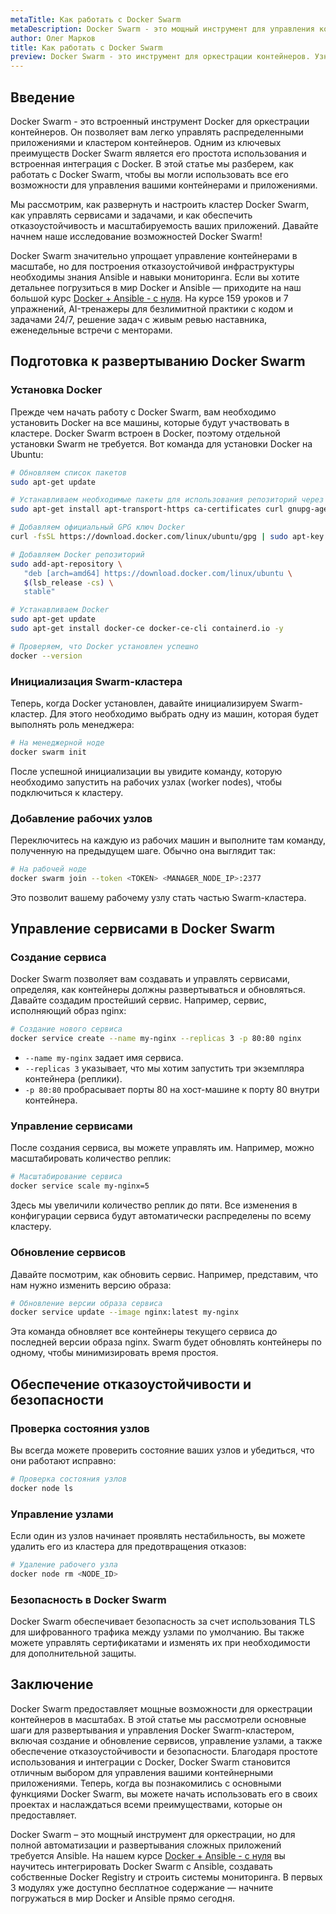 ```yaml
---
metaTitle: Как работать с Docker Swarm
metaDescription: Docker Swarm - это мощный инструмент для управления контейнерами в масштабах. В статье мы рассмотрим, как развернуть кластер, создать и управлять сервисами, обеспечивая отказоустойчивость и масштабируемость приложений.
author: Олег Марков
title: Как работать с Docker Swarm
preview: Docker Swarm - это инструмент для оркестрации контейнеров. Узнайте, как развернуть кластер и управлять сервисами в крупных проектах, чтобы достичь высокой отказоустойчивости и производительности.
---
```


## Введение

Docker Swarm - это встроенный инструмент Docker для оркестрации контейнеров. Он позволяет вам легко управлять распределенными приложениями и кластером контейнеров. Одним из ключевых преимуществ Docker Swarm является его простота использования и встроенная интеграция с Docker. В этой статье мы разберем, как работать с Docker Swarm, чтобы вы могли использовать все его возможности для управления вашими контейнерами и приложениями.

Мы рассмотрим, как развернуть и настроить кластер Docker Swarm, как управлять сервисами и задачами, и как обеспечить отказоустойчивость и масштабируемость ваших приложений. Давайте начнем наше исследование возможностей Docker Swarm!

Docker Swarm значительно упрощает управление контейнерами в масштабе, но для построения отказоустойчивой инфраструктуры необходимы знания Ansible и навыки мониторинга. Если вы хотите детальнее погрузиться в мир Docker и Ansible — приходите на наш большой курс [Docker + Ansible - с нуля](https://purpleschool.ru/course/docker?utm_source=knowledgebase&utm_medium=text&utm_campaign=Kak_rabotat_s_Docker_Swarm). На курсе 159 уроков и 7 упражнений, AI-тренажеры для безлимитной практики с кодом и задачами 24/7, решение задач с живым ревью наставника, еженедельные встречи с менторами.

## Подготовка к развертыванию Docker Swarm

### Установка Docker

Прежде чем начать работу с Docker Swarm, вам необходимо установить Docker на все машины, которые будут участвовать в кластере. Docker Swarm встроен в Docker, поэтому отдельной установки Swarm не требуется. Вот команда для установки Docker на Ubuntu:

```bash
# Обновляем список пакетов
sudo apt-get update 

# Устанавливаем необходимые пакеты для использования репозиторий через HTTPS
sudo apt-get install apt-transport-https ca-certificates curl gnupg-agent software-properties-common -y

# Добавляем официальный GPG ключ Docker
curl -fsSL https://download.docker.com/linux/ubuntu/gpg | sudo apt-key add -

# Добавляем Docker репозиторий
sudo add-apt-repository \
   "deb [arch=amd64] https://download.docker.com/linux/ubuntu \
   $(lsb_release -cs) \
   stable"

# Устанавливаем Docker
sudo apt-get update
sudo apt-get install docker-ce docker-ce-cli containerd.io -y

# Проверяем, что Docker установлен успешно
docker --version
```

### Инициализация Swarm-кластера

Теперь, когда Docker установлен, давайте инициализируем Swarm-кластер. Для этого необходимо выбрать одну из машин, которая будет выполнять роль менеджера:

```bash
# На менеджерной ноде
docker swarm init
```

После успешной инициализации вы увидите команду, которую необходимо запустить на рабочих узлах (worker nodes), чтобы подключиться к кластеру.

### Добавление рабочих узлов

Переключитесь на каждую из рабочих машин и выполните там команду, полученную на предыдущем шаге. Обычно она выглядит так:

```bash
# На рабочей ноде
docker swarm join --token <TOKEN> <MANAGER_NODE_IP>:2377
```

Это позволит вашему рабочему узлу стать частью Swarm-кластера.

## Управление сервисами в Docker Swarm

### Создание сервиса

Docker Swarm позволяет вам создавать и управлять сервисами, определяя, как контейнеры должны развертываться и обновляться. Давайте создадим простейший сервис. Например, сервис, исполняющий образ nginx:

```bash
# Создание нового сервиса
docker service create --name my-nginx --replicas 3 -p 80:80 nginx
```

- `--name my-nginx` задает имя сервиса.
- `--replicas 3` указывает, что мы хотим запустить три экземпляра контейнера (реплики).
- `-p 80:80` пробрасывает порты 80 на хост-машине к порту 80 внутри контейнера.

### Управление сервисами

После создания сервиса, вы можете управлять им. Например, можно масштабировать количество реплик:

```bash
# Масштабирование сервиса
docker service scale my-nginx=5
```

Здесь мы увеличили количество реплик до пяти. Все изменения в конфигурации сервиса будут автоматически распределены по всему кластеру.

### Обновление сервисов

Давайте посмотрим, как обновить сервис. Например, представим, что нам нужно изменить версию образа:

```bash
# Обновление версии образа сервиса
docker service update --image nginx:latest my-nginx
```

Эта команда обновляет все контейнеры текущего сервиса до последней версии образа nginx. Swarm будет обновлять контейнеры по одному, чтобы минимизировать время простоя.

## Обеспечение отказоустойчивости и безопасности

### Проверка состояния узлов

Вы всегда можете проверить состояние ваших узлов и убедиться, что они работают исправно:

```bash
# Проверка состояния узлов
docker node ls
```

### Управление узлами

Если один из узлов начинает проявлять нестабильность, вы можете удалить его из кластера для предотвращения отказов:

```bash
# Удаление рабочего узла
docker node rm <NODE_ID>
```

### Безопасность в Docker Swarm

Docker Swarm обеспечивает безопасность за счет использования TLS для шифрованного трафика между узлами по умолчанию. Вы также можете управлять сертификатами и изменять их при необходимости для дополнительной защиты.

## Заключение

Docker Swarm предоставляет мощные возможности для оркестрации контейнеров в масштабах. В этой статье мы рассмотрели основные шаги для развертывания и управления Docker Swarm-кластером, включая создание и обновление сервисов, управление узлами, а также обеспечение отказоустойчивости и безопасности. Благодаря простоте использования и интеграции с Docker, Docker Swarm становится отличным выбором для управления вашими контейнерными приложениями. Теперь, когда вы познакомились с основными функциями Docker Swarm, вы можете начать использовать его в своих проектах и наслаждаться всеми преимуществами, которые он предоставляет.

Docker Swarm – это мощный инструмент для оркестрации, но для полной автоматизации и развертывания сложных приложений требуется Ansible. На нашем курсе [Docker + Ansible - с нуля](https://purpleschool.ru/course/docker?utm_source=knowledgebase&utm_medium=text&utm_campaign=Kak_rabotat_s_Docker_Swarm) вы научитесь интегрировать Docker Swarm с Ansible, создавать собственные Docker Registry и строить системы мониторинга. В первых 3 модулях уже доступно бесплатное содержание — начните погружаться в мир Docker и Ansible прямо сегодня.
